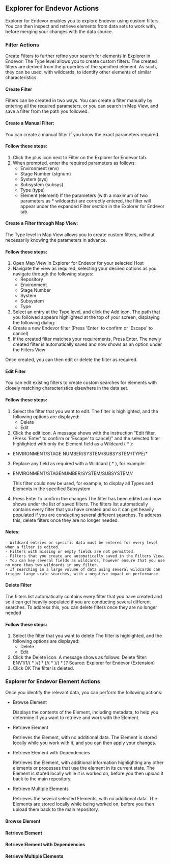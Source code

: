 ## Explorer for Endevor Actions

Explorer for Endevor enables you to explore Endevor using custom filters. You can then inspect and retrieve elements from data sets to work with, before merging your changes with the data source.

### Filter Actions

Create Filters to further refine your search for elements in Explorer in Endevor.
The Type level allows you to create custom filters.
The created filters are derived from the properties of the specified element.
As such, they can be used, with wildcards, to identify other elements of similar characteristics.

#### Create Filter

Filters can be created in two ways. You can create a filter manually by entering all the required parameters, or you can search in Map View, and save a filter from the path you followed.

#### Create a Manual Filter:
You can create a manual filter if you know the exact parameters required.
#### Follow these steps:
1. Click the plus icon next to Filter on the Explorer for Endevor tab.
2. When prompted, enter the required parameters as follows:
    - Environment (env)
    - Stage Number (stgnum)
    - System (sys)
    - Subsystem (subsys)
    - Type (type)
    - Element (element)
  If the parameters (with a maximum of two parameters as * wildcards) are correctly entered, the filter will appear under the expanded Filter section in the Explorer for Endevor tab.

#### Create a Filter through Map View:
The Type level in Map View allows you to create custom filters, without necessarily knowing the parameters in advance.
#### Follow these steps:
1. Open Map View in Explorer for Endevor for your selected Host
2. Navigate the view as required, selecting your desired options as you navigate through the following stages:
    - Repository
    - Environment
    - Stage Number
    - System
    - Subsystem
    - Type
3. Select an entry at the Type level, and click the Add icon.
  The path that you followed appears highlighted at the top of your screen, displaying the following dialog:
4. Create a new Endevor filter (Press 'Enter' to confirm or 'Escape' to cancel)
5. If the created filter matches your requirements, Press Enter.
  The newly created filter is automatically saved and now shows as an option under the Filters View 

  Once created, you can then edit or delete the filter as required.

#### Edit Filter
You can edit existing filters to create custom searches for elements with closely matching characteristics elsewhere in the data set.
#### Follow these steps:
1. Select the filter that you want to edit. The filter is highlighted, and the following options are displayed:
    - Delete
    - Edit
2. Click the edit icon. A message shows with the instruction "Edit filter. (Press 'Enter' to confirm or 'Escape' to cancel)" and the selected filter highlighted with only the Element field as a Wildcard ( * ):
- ENVIRONMENT/STAGE NUMBER/SYSTEM/SUBSYSTEM/TYPE/*
3. Replace any field as required with a Wildcard ( * ), for example:
- ENVIRONMENT/STAGENUMBER/SYSTEM/SUBSYSTEM/*/*

  This filter could now be used, for example, to display all Types and Elements in the specified Subsystem 
4. Press Enter to confirm the changes
  The filter has been edited and now shows under the list of saved filters.
The filters list automatically contains every filter that you have created and so it can get heavily populated if you are conducting several different searches. To address this, delete filters once they are no longer needed.
#### Notes:
    - Wildcard entries or specific data must be entered for every level when a filter is edited.
    - Filters with missing or empty fields are not permitted.
    - Filters that you create are automatically saved in the Filters View.
    - You can key several fields as wildcards, however ensure that you use no more than two wildcards in any filter.
    - If searching in a large volume of data using several wildcards can trigger large scale searches, with a negative impact on performance.

#### Delete Filter
The filters list automatically contains every filter that you have created and so it can get heavily populated if you are conducting several different searches. To address this, you can delete filters once they are no longer needed
#### Follow these steps:
1. Select the filter that you want to delete The filter is highlighted, and the following options are displayed:
    - Delete
    - Edit
2. Click the Delete icon.
A message shows as follows:
Delete filter: ENV1/1/( * )/( * )/( * )/( * )?
Source: Explorer for Endevor (Extension) 
3. Click OK The filter is deleted.

### Explorer for Endevor Element Actions

Once you identify the relevant data, you can perform the following actions:
- Browse Element

  Displays the contents of the Element, including metadata, to help you determine if you want to retrieve and work with the Element.
- Retrieve Element

  Retrieves the Element, with no additional data. The Element is stored locally while you work with it, and you can then apply your changes.
- Retrieve Element with Dependencies

  Retrieves the Element, with additional information highlighting any other elements or processes that use the element in its current state. The Element is stored locally while it is worked on, before you then upload it back to the main repository.
- Retrieve Multiple Elements

  Retrieves the several selected Elements, with no additional data. The Elements are stored locally while being worked on, before you then upload them back to the main repository.

#### Browse Element

#### Retrieve Element

#### Retrieve Element with Dependencies

#### Retrieve Multiple Elements

